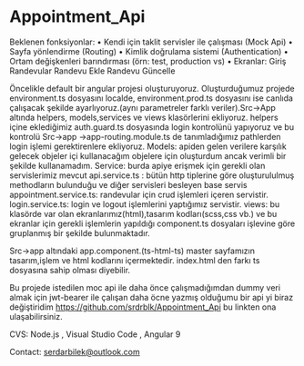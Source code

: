 # Appointment_Api
 Beklenen fonksiyonlar: • Kendi için taklit servisler ile çalışması (Mock Api) • Sayfa yönlendirme (Routing) • Kimlik doğrulama sistemi (Authentication) • Ortam değişkenleri barındırması (örn: test, production vs) • Ekranlar:  Giriş Randevular Randevu Ekle Randevu Güncelle 

Öncelikle default bir angular projesi oluşturuyoruz. Oluşturduğumuz projede environment.ts dosyasını localde, environment.prod.ts dosyasını ise canlıda çalışacak şekilde ayarlıyoruz.(aynı parametreler farklı veriler).Src->App altında helpers, models,services ve views klasörlerini ekliyoruz. 
helpers  içine eklediğimiz auth.guard.ts dosyasında login kontrolünü yapıyoruz ve bu kontrolü Src->app ->app-routing.module.ts de tanımladığımız pathlerden login işlemi gerektirenlere ekliyoruz. 
Models: apiden gelen verilere karşılık gelecek objeler içi kullanacağım objelere için oluşturdum ancak verimli bir şekilde kullanamadım.
Service: burda apiye erişmek için gerekli olan servislerimiz mevcut 
api.service.ts : bütün http tiplerine göre oluşturululmuş methodların bulunduğu ve diğer servisleri besleyen base servis
appointment.service.ts: randevular için crud işlemleri içeren servistir.
login.service.ts: login ve logout işlemlerini yaptığımız servistir.
views: bu klasörde var olan ekranlarımız(html),tasarım kodları(scss,css vb.) ve bu ekranlar için gerekli işlemlerin yapıldığı component.ts dosyaları işlevine göre gruplanmış bir şekilde bulunmaktadır.

Src->app  altındaki app.component.(ts-html-ts) master sayfamızın tasarım,işlem ve html kodlarını içermektedir. index.html den farkı ts dosyasına sahip olması diyebilir.

Bu projede istedilen moc api ile daha önce çalışmadığımdan dummy veri almak  için jwt-bearer ile çalışan daha öcne yazmış olduğumu bir api yi biraz değiştiridim https://github.com/srdrblk/Appointment_Api bu linkten ona ulaşabilirsiniz.

CVS:
Node.js , Visual Studio Code , Angular 9


Contact:
serdarbilek@outlook.com
